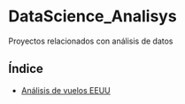 # DataScience_Analisys
Proyectos relacionados con análisis de datos

## Índice

* [Análisis de vuelos EEUU](Analisis_Vuelos_EEUU.md)
